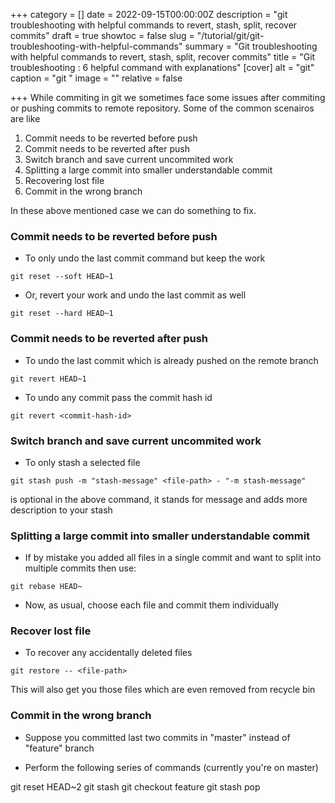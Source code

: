 +++
category = []
date = 2022-09-15T00:00:00Z
description = "git troubleshooting with helpful commands to revert, stash, split, recover commits"
draft = true
showtoc = false
slug = "/tutorial/git/git-troubleshooting-with-helpful-commands"
summary = "Git troubleshooting with helpful commands to revert, stash, split, recover commits"
title = "Git troubleshooting : 6 helpful command with explanations"
[cover]
alt = "git"
caption = "git "
image = ""
relative = false

+++
While commiting in git we sometimes face some issues after commiting or pushing commits to remote repository. Some of the common scenairos are like

1. Commit needs to be reverted before push
2. Commit needs to be reverted after push
3. Switch branch and save current uncommited work
4. Splitting a large commit into smaller understandable commit
5. Recovering lost file
6. Commit in the wrong branch

In these above mentioned case we can do something to fix.

### Commit needs to be reverted before push

* To only undo the last commit command but keep the work

`git reset --soft HEAD~1`

* Or, revert your work and undo the last commit as well

`git reset --hard HEAD~1`

### Commit needs to be reverted after push

* To undo the last commit which is already pushed on the remote branch

`git revert HEAD~1`

* To undo any commit pass the commit hash id

```git revert <commit-hash-id>```

### Switch branch and save current uncommited work

- To only stash a selected file 

```git stash push -m "stash-message" <file-path> - "-m stash-message"```

is optional in the above command, it stands for message and adds more description to your stash

### Splitting a large commit into smaller understandable commit

- If by mistake you added all files in a single commit and want to split into multiple commits then use:

```git rebase HEAD~```

- Now, as usual, choose each file and commit them individually

### Recover lost file

- To recover any accidentally deleted files

```git restore -- <file-path>```

This will also get you those files which are even removed from recycle bin

### Commit in the wrong branch

- Suppose you committed last two commits in "master" instead of "feature" branch

- Perform the following series of commands (currently you're on master)

git reset HEAD~2
git stash
git checkout feature
git stash pop